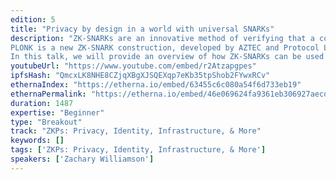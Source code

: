 ```yaml
---
edition: 5
title: "Privacy by design in a world with universal SNARKs"
description: "ZK-SNARKs are an innovative method of verifying that a computation has been performed correctly. They form the backbone of many proposed scaling and privacy solutions for Ethereum.
PLONK is a new ZK-SNARK construction, developed by AZTEC and Protocol Labs, that is 'universal'; only one 'trusted setup' is required, and different ZK-SNARK programs do not require additional trusted setups to be performed. This construction is the first universal ZK-SNARK construction that is practical enough for use in smart-contracts.
In this talk, we will provide an overview of how ZK-SNARKs can be used to solve Ethereum's scaling and privacy challenges, and how PLONK opens up a world of zero-knowledge dapps."
youtubeUrl: "https://www.youtube.com/embed/r2Atzapgpes"
ipfsHash: "QmcxLK8NHE8CZjqXBgXJSQEXqp7eKb35tpShob2FYwxRCv"
ethernaIndex: "https://etherna.io/embed/63455c6c080a54f6d733eb19"
ethernaPermalink: "https://etherna.io/embed/46e069624fa9361eb306927aecdcdb9306a2b00923d6cca1fedf5678afc8046e"
duration: 1487
expertise: "Beginner"
type: "Breakout"
track: "ZKPs: Privacy, Identity, Infrastructure, & More"
keywords: []
tags: ['ZKPs: Privacy, Identity, Infrastructure, & More']
speakers: ['Zachary Williamson']
---
```

